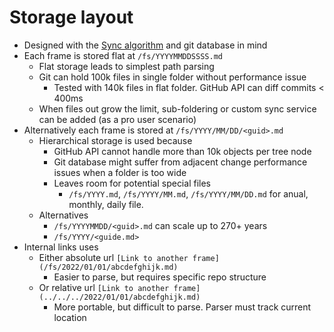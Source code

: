 # Storage layout

- Designed with the [Sync algorithm](./RFC-20221027-sync-algorithm-implementation.md) and git database in mind
- Each frame is stored flat at `/fs/YYYYMMDDSSSS.md`
  - Flat storage leads to simplest path parsing
  - Git can hold 100k files in single folder without performance issue
    - Tested with 140k files in flat folder. GitHub API can diff commits < 400ms
  - When files out grow the limit, sub-foldering or custom sync service can be added (as a pro user scenario)
- Alternatively each frame is stored at `/fs/YYYY/MM/DD/<guid>.md`
  - Hierarchical storage is used because
    - GitHub API cannot handle more than 10k objects per tree node
    - Git database might suffer from adjacent change performance issues when a folder is too wide
    - Leaves room for potential special files
      - `/fs/YYYY.md`, `/fs/YYYY/MM.md`, `/fs/YYYY/MM/DD.md` for anual, monthly, daily file.
  - Alternatives
    - `/fs/YYYYMMDD/<guid>.md` can scale up to 270+ years
    - `/fs/YYYY/<guide.md>`
- Internal links uses
  - Either absolute url `[Link to another frame](/fs/2022/01/01/abcdefghijk.md)`
    - Easier to parse, but requires specific repo structure
  - Or relative url `[Link to another frame](../../../2022/01/01/abcdefghijk.md)`
    - More portable, but difficult to parse. Parser must track current location
